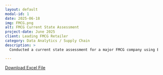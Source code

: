 ```yaml
---
layout: default
modal-id: 1
date: 2025-06-18
img: FMCG.png
alt: FMCG Current State Assessment
project-date: June 2025
client: Leading FMCG Retailer
category: Data Analytics / Supply Chain
description: >
  Conducted a current state assessment for a major FMCG company using Excel-based models. Analysis included assessment of demographic, operational & inventory data. 

---
```


[Download Excel File](assets/files/Current-State-Assessment-FMCG.xlsx)
